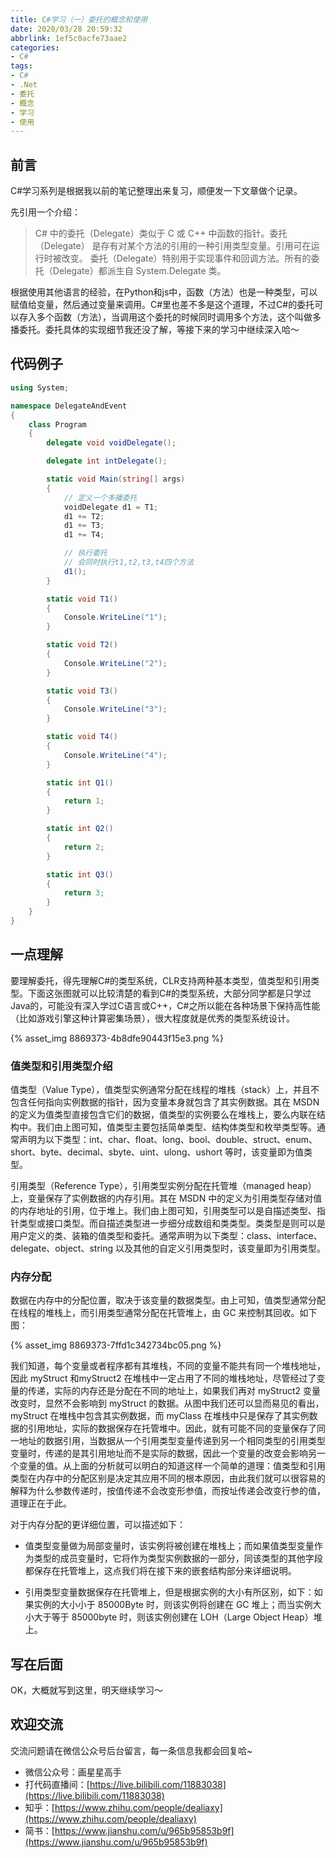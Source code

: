 ```yaml
---
title: C#学习（一）委托的概念和使用
date: 2020/03/28 20:59:32
abbrlink: 1ef5c0acfe73aae2
categories:
- C#
tags:
- C#
- .Net
- 委托
- 概念
- 学习
- 使用
---
```

## 前言
C#学习系列是根据我以前的笔记整理出来复习，顺便发一下文章做个记录。

先引用一个介绍：
>C# 中的委托（Delegate）类似于 C 或 C++ 中函数的指针。委托（Delegate） 是存有对某个方法的引用的一种引用类型变量。引用可在运行时被改变。
委托（Delegate）特别用于实现事件和回调方法。所有的委托（Delegate）都派生自 System.Delegate 类。

根据使用其他语言的经验，在Python和js中，函数（方法）也是一种类型，可以赋值给变量，然后通过变量来调用。C#里也差不多是这个道理，不过C#的委托可以存入多个函数（方法），当调用这个委托的时候同时调用多个方法，这个叫做多播委托。委托具体的实现细节我还没了解，等接下来的学习中继续深入哈～

## 代码例子
```c#
using System;

namespace DelegateAndEvent
{
    class Program
    {
        delegate void voidDelegate();

        delegate int intDelegate();

        static void Main(string[] args)
        {
            // 定义一个多播委托
            voidDelegate d1 = T1;
            d1 += T2;
            d1 += T3;
            d1 += T4;

            // 执行委托
            // 会同时执行t1,t2,t3,t4四个方法
            d1();
        }

        static void T1()
        {
            Console.WriteLine("1");
        }

        static void T2()
        {
            Console.WriteLine("2");
        }

        static void T3()
        {
            Console.WriteLine("3");
        }

        static void T4()
        {
            Console.WriteLine("4");
        }

        static int Q1()
        {
            return 1;
        }

        static int Q2()
        {
            return 2;
        }

        static int Q3()
        {
            return 3;
        }
    }
}
```

## 一点理解
要理解委托，得先理解C#的类型系统，CLR支持两种基本类型，值类型和引用类型。下面这张图就可以比较清楚的看到C#的类型系统，大部分同学都是只学过Java的，可能没有深入学过C语言或C++，C#之所以能在各种场景下保持高性能（比如游戏引擎这种计算密集场景），很大程度就是优秀的类型系统设计。

{% asset_img 8869373-4b8dfe90443f15e3.png %}

### 值类型和引用类型介绍

值类型（Value Type），值类型实例通常分配在线程的堆栈（stack）上，并且不包含任何指向实例数据的指针，因为变量本身就包含了其实例数据。其在 MSDN 的定义为值类型直接包含它们的数据，值类型的实例要么在堆栈上，要么内联在结构中。我们由上图可知，值类型主要包括简单类型、结构体类型和枚举类型等。通常声明为以下类型：int、char、float、long、bool、double、struct、enum、short、byte、decimal、sbyte、uint、ulong、ushort 等时，该变量即为值类型。

引用类型（Reference Type），引用类型实例分配在托管堆（managed heap）上，变量保存了实例数据的内存引用。其在 MSDN 中的定义为引用类型存储对值的内存地址的引用，位于堆上。我们由上图可知，引用类型可以是自描述类型、指针类型或接口类型。而自描述类型进一步细分成数组和类类型。类类型是则可以是用户定义的类、装箱的值类型和委托。通常声明为以下类型：class、interface、delegate、object、string 以及其他的自定义引用类型时，该变量即为引用类型。

### 内存分配
数据在内存中的分配位置，取决于该变量的数据类型。由上可知，值类型通常分配在线程的堆栈上，而引用类型通常分配在托管堆上，由 GC 来控制其回收。如下图：

{% asset_img 8869373-7ffd1c342734bc05.png %}

我们知道，每个变量或者程序都有其堆栈，不同的变量不能共有同一个堆栈地址，因此 myStruct 和myStruct2 在堆栈中一定占用了不同的堆栈地址，尽管经过了变量的传递，实际的内存还是分配在不同的地址上，如果我们再对 myStruct2 变量改变时，显然不会影响到 myStruct 的数据。从图中我们还可以显而易见的看出，myStruct 在堆栈中包含其实例数据，而 myClass 在堆栈中只是保存了其实例数据的引用地址，实际的数据保存在托管堆中。因此，就有可能不同的变量保存了同一地址的数据引用，当数据从一个引用类型变量传递到另一个相同类型的引用类型变量时，传递的是其引用地址而不是实际的数据，因此一个变量的改变会影响另一个变量的值。从上面的分析就可以明白的知道这样一个简单的道理：值类型和引用类型在内存中的分配区别是决定其应用不同的根本原因，由此我们就可以很容易的解释为什么参数传递时，按值传递不会改变形参值，而按址传递会改变行参的值，道理正在于此。

对于内存分配的更详细位置，可以描述如下：

- 值类型变量做为局部变量时，该实例将被创建在堆栈上；而如果值类型变量作为类型的成员变量时，它将作为类型实例数据的一部分，同该类型的其他字段都保存在托管堆上，这点我们将在接下来的嵌套结构部分来详细说明。

- 引用类型变量数据保存在托管堆上，但是根据实例的大小有所区别，如下：如果实例的大小小于 85000Byte 时，则该实例将创建在 GC 堆上；而当实例大小大于等于 85000byte 时，则该实例创建在 LOH（Large Object Heap）堆上。

## 写在后面
OK，大概就写到这里，明天继续学习～

## 欢迎交流
交流问题请在微信公众号后台留言，每一条信息我都会回复哈~
- 微信公众号：画星星高手
- 打代码直播间：[https://live.bilibili.com/11883038](https://live.bilibili.com/11883038)
- 知乎：[https://www.zhihu.com/people/dealiaxy](https://www.zhihu.com/people/dealiaxy)
- 简书：[https://www.jianshu.com/u/965b95853b9f](https://www.jianshu.com/u/965b95853b9f)
